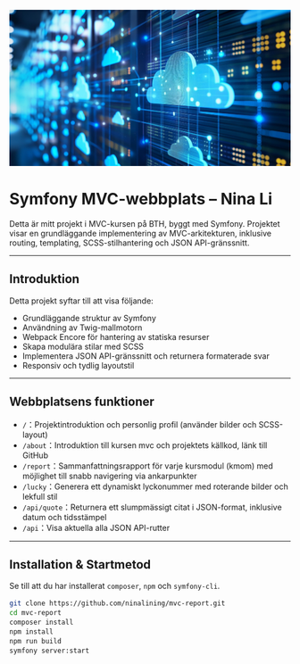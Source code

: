 ![Banner](https://github.com/ninalining/mvc-report/raw/main/public/img/databas.jpg)

# Symfony MVC-webbplats – Nina Li

Detta är mitt projekt i MVC-kursen på BTH, byggt med Symfony. Projektet visar en grundläggande implementering av MVC-arkitekturen, inklusive routing, templating, SCSS-stilhantering och JSON API-gränssnitt.

---

## Introduktion

Detta projekt syftar till att visa följande:

- Grundläggande struktur av Symfony
- Användning av Twig-mallmotorn
- Webpack Encore för hantering av statiska resurser
- Skapa modulära stilar med SCSS
- Implementera JSON API-gränssnitt och returnera formaterade svar
- Responsiv och tydlig layoutstil

---

## Webbplatsens funktioner

- `/`：Projektintroduktion och personlig profil (använder bilder och SCSS-layout)
- `/about`：Introduktion till kursen mvc och projektets källkod, länk till GitHub
- `/report`：Sammanfattningsrapport för varje kursmodul (kmom) med möjlighet till snabb navigering via ankarpunkter
- `/lucky`：Generera ett dynamiskt lyckonummer med roterande bilder och lekfull stil
- `/api/quote`：Returnera ett slumpmässigt citat i JSON-format, inklusive datum och tidsstämpel
- `/api`：Visa aktuella alla JSON API-rutter

---

## Installation & Startmetod

Se till att du har installerat `composer`, `npm` och `symfony-cli`.

```bash
git clone https://github.com/ninalining/mvc-report.git
cd mvc-report
composer install
npm install
npm run build
symfony server:start